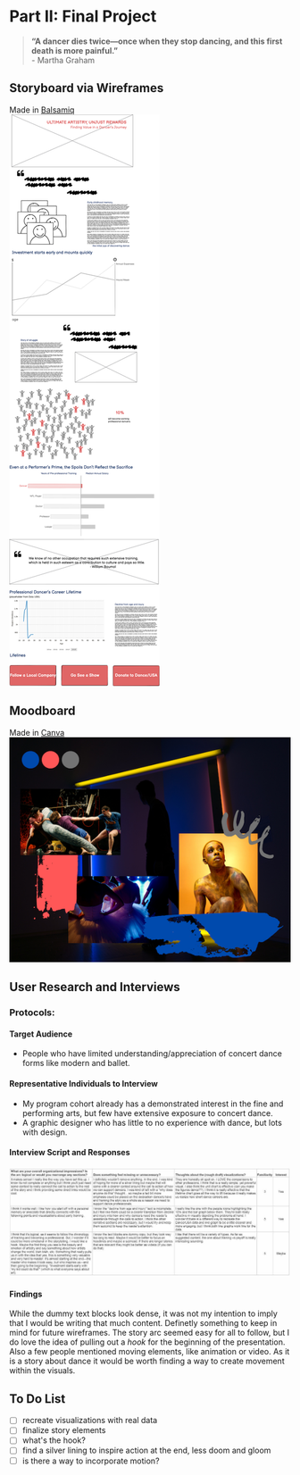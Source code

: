 # Part II: Final Project 
> **“A dancer dies twice—once when they stop dancing, and this first death is more painful.”** <br/> - Martha Graham

## Storyboard via Wireframes
Made in [Balsamiq](https://balsamiq.com/) <br/>
![](AboutMePics/FinalProject_Wireframe.png)
## Moodboard
Made in [Canva](https://www.canva.com/) <br/>
![](AboutMePics/moodboard.png)
## User Research and Interviews
### Protocols:
#### Target Audience
- People who have limited understanding/appreciation of concert dance forms like modern and ballet.
#### Representative Individuals to Interview
- My program cohort already has a demonstrated interest in the fine and performing arts, but few have extensive exposure to concert dance. <br/>
- A graphic designer who has little to no experience with dance, but lots with design.
#### Interview Script and Responses
![](AboutMePics/FeedbackResponses.jpg)
#### Findings
While the dummy text blocks look dense, it was not my intention to imply that I would be writing that much content. Definetly something to keep in mind for future wireframes. The story arc seemed easy for all to follow, but I do love the idea of pulling out a *hook* for the beginning of the presentation. Also a few people mentioned moving elements, like animation or video. As it is a story about dance it would be worth finding a way to create movement within the visuals.
## To Do List
- [ ] recreate visualizations with real data
- [ ] finalize story elements
- [ ] what's the hook?
- [ ] find a silver lining to inspire action at the end, less doom and gloom
- [ ] is there a way to incorporate motion?
